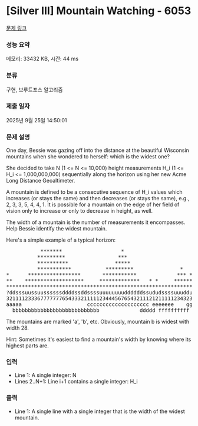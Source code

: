 # [Silver III] Mountain Watching - 6053 

[문제 링크](https://www.acmicpc.net/problem/6053) 

### 성능 요약

메모리: 33432 KB, 시간: 44 ms

### 분류

구현, 브루트포스 알고리즘

### 제출 일자

2025년 9월 25일 14:50:01

### 문제 설명

<p>One day, Bessie was gazing off into the distance at the beautiful  Wisconsin mountains when she wondered to herself: which is the widest one?</p>

<p>She decided to take N (1 <= N <= 10,000) height measurements H_i (1 <= H_i <= 1,000,000,000) sequentially along the horizon using her new Acme Long Distance Geoaltimeter. </p>

<p>A mountain is defined to be a consecutive sequence of H_i values which increases (or stays the same) and then decreases (or stays the same), e.g., 2, 3, 3, 5, 4, 4, 1. It is possible for a mountain on the edge of her field of vision only to increase or only to decrease in height, as well.</p>

<p>The width of a mountain is the number of measurements it encompasses. Help Bessie identify the widest mountain.</p>

<p>Here's a simple example of a typical horizon:</p>

<pre>           *******                   *
          *********                 ***
          **********               *****
          ***********           *********               *
*      *****************       ***********             *** *
**    *******************     *************   * *     *******      *
**********************************************************************
?ddsssuussuussssssddddssddssssuuuuuuuuddddddssududssssuuudduddsssssuds
3211112333677777776543332111112344456765432111212111112343232111111211
aaaaa                     cccccccccccccccccccc eeeeeee    ggggggggg
  bbbbbbbbbbbbbbbbbbbbbbbbbbbb             ddddd ffffffffff  hhhhhhhhh</pre>

<p>The mountains are marked 'a', 'b', etc.  Obviously, mountain b is widest with width 28.</p>

<p>Hint: Sometimes it's easiest to find a mountain's width by knowing where its highest parts are.</p>

### 입력 

 <ul>
	<li>Line 1: A single integer: N</li>
	<li>Lines 2..N+1: Line i+1 contains a single integer: H_i</li>
</ul>

<p> </p>

### 출력 

 <ul>
	<li>Line 1: A single line with a single integer that is the width of the widest mountain.</li>
</ul>

<p> </p>

